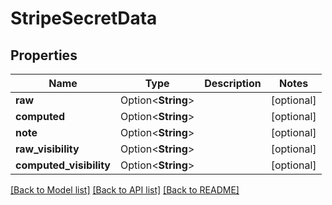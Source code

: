 # StripeSecretData

## Properties

Name | Type | Description | Notes
------------ | ------------- | ------------- | -------------
**raw** | Option<**String**> |  | [optional]
**computed** | Option<**String**> |  | [optional]
**note** | Option<**String**> |  | [optional]
**raw_visibility** | Option<**String**> |  | [optional]
**computed_visibility** | Option<**String**> |  | [optional]

[[Back to Model list]](../README.md#documentation-for-models) [[Back to API list]](../README.md#documentation-for-api-endpoints) [[Back to README]](../README.md)


